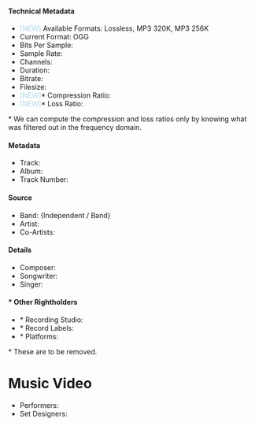 #### Technical Metadata
- <span style="color:lightblue">[NEW]</span> Available Formats: Lossless, MP3 320K, MP3 256K
- Current Format: OGG
- Bits Per Sample: 
- Sample Rate: 
- Channels: 
- Duration: 
- Bitrate: 
- Filesize: 
- <span style="color:lightblue">[NEW]</span>\* Compression Ratio: 
- <span style="color:lightblue">[NEW]</span>\* Loss Ratio: 

\* We can compute the compression and loss ratios only by knowing what was filtered out in the frequency domain.
#### Metadata
- Track: 
- Album: 
- Track Number: 
#### Source
- Band: {Independent / Band}
- Artist: 
- Co-Artists: 
#### Details
- Composer: 
- Songwriter: 
- Singer: 
#### \* Other Rightholders
- \* Recording Studio: 
- \* Record Labels: 
- \* Platforms: 

\* These are to be removed.
# Music Video
- Performers: 
- Set Designers: 
